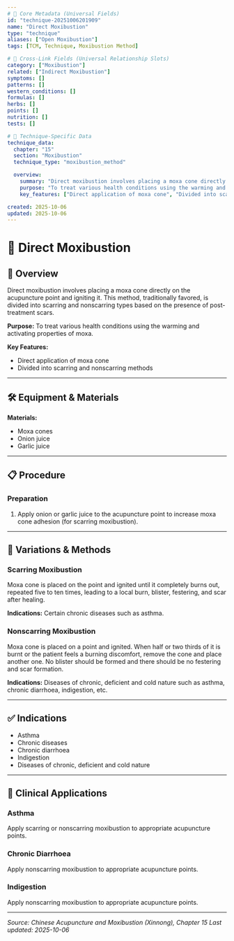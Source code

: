 ```yaml
---
# 🔹 Core Metadata (Universal Fields)
id: "technique-20251006201909"
name: "Direct Moxibustion"
type: "technique"
aliases: ["Open Moxibustion"]
tags: [TCM, Technique, Moxibustion Method]

# 🔹 Cross-Link Fields (Universal Relationship Slots)
category: ["Moxibustion"]
related: ["Indirect Moxibustion"]
symptoms: []
patterns: []
western_conditions: []
formulas: []
herbs: []
points: []
nutrition: []
tests: []

# 🔹 Technique-Specific Data
technique_data:
  chapter: "15"
  section: "Moxibustion"
  technique_type: "moxibustion_method"

  overview:
    summary: "Direct moxibustion involves placing a moxa cone directly on the acupuncture point and igniting it. This method, traditionally favored, is divided into scarring and nonscarring types based on the presence of post-treatment scars."
    purpose: "To treat various health conditions using the warming and activating properties of moxa."
    key_features: ["Direct application of moxa cone", "Divided into scarring and nonscarring methods"]

created: 2025-10-06
updated: 2025-10-06
---
```


# 🔧 Direct Moxibustion

## 📖 Overview

Direct moxibustion involves placing a moxa cone directly on the acupuncture point and igniting it. This method, traditionally favored, is divided into scarring and nonscarring types based on the presence of post-treatment scars.

**Purpose:** To treat various health conditions using the warming and activating properties of moxa.

**Key Features:**
- Direct application of moxa cone
- Divided into scarring and nonscarring methods

---

## 🛠️ Equipment & Materials

**Materials:**
- Moxa cones
- Onion juice
- Garlic juice

---

## 📋 Procedure

### Preparation

1. Apply onion or garlic juice to the acupuncture point to increase moxa cone adhesion (for scarring moxibustion).

---

## 🎯 Variations & Methods

### Scarring Moxibustion

Moxa cone is placed on the point and ignited until it completely burns out, repeated five to ten times, leading to a local burn, blister, festering, and scar after healing.

**Indications:** Certain chronic diseases such as asthma.

### Nonscarring Moxibustion

Moxa cone is placed on a point and ignited. When half or two thirds of it is burnt or the patient feels a burning discomfort, remove the cone and place another one. No blister should be formed and there should be no festering and scar formation.

**Indications:** Diseases of chronic, deficient and cold nature such as asthma, chronic diarrhoea, indigestion, etc.

---

## ✅ Indications

- Asthma
- Chronic diseases
- Chronic diarrhoea
- Indigestion
- Diseases of chronic, deficient and cold nature

---

## 🏥 Clinical Applications

### Asthma

Apply scarring or nonscarring moxibustion to appropriate acupuncture points.

### Chronic Diarrhoea

Apply nonscarring moxibustion to appropriate acupuncture points.

### Indigestion

Apply nonscarring moxibustion to appropriate acupuncture points.

---


*Source: Chinese Acupuncture and Moxibustion (Xinnong), Chapter 15*
*Last updated: 2025-10-06*
